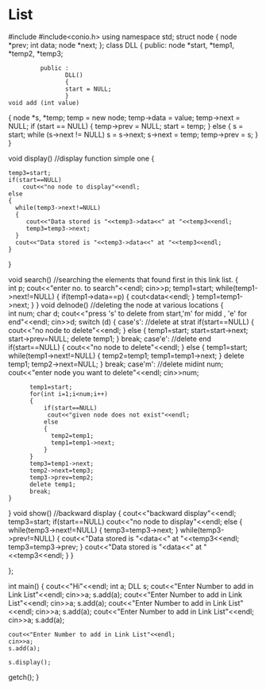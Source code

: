 # List
#include<iostream>
#include<conio.h>
using namespace std;
struct node
{
	node *prev;
	int data;
	node *next;
};
class DLL
{
      public:
             node *start, *temp1, *temp2, *temp3;
             
             public :
                    DLL()
                    {
                    start = NULL;
                    }
    void add (int value)
{
    node *s, *temp;
    temp = new node; 
    temp->data = value;
    temp->next = NULL;
    if (start == NULL)
    {
        temp->prev = NULL;
        start = temp;
    }
    else
    {
        s = start;
        while (s->next != NULL)
            s = s->next;
        s->next = temp;
        temp->prev = s;
    }
}
               
void display()        //display function simple one
{
   
    temp3=start;
    if(start==NULL)
        cout<<"no node to display"<<endl;
    else
    {
      while(temp3->next!=NULL)
      {
         cout<<"Data stored is "<<temp3->data<<" at "<<temp3<<endl;
         temp3=temp3->next;
      }
      cout<<"Data stored is "<<temp3->data<<" at "<<temp3<<endl;
    }
}

void search()            //searching the elements that found first in this link list.
{   
    int p;
    cout<<"enter no. to search"<<endl;
    cin>>p;
    temp1=start;
    while(temp1->next!=NULL)
    {
        if(temp1->data==p)
        {
            cout<<temp1->data<<endl;
        }
        temp1=temp1->next;
    }
}
void delnode()           //deleting the node at various locations
{  
    int num;
    char d;
    cout<<"press 's' to delete from start,'m' for midd , 'e' for end"<<endl;
    cin>>d;
    switch (d)
    {
      case's':               //delete at strat 
             if(start==NULL)
             {
              cout<<"no node to delete"<<endl;
              }
          else
          {
              temp1=start;
              start=start->next;
              start->prev=NULL;
              delete temp1;
          }
         break;
      case'e':            //delete end
      if(start==NULL)
          {
              cout<<"no node to delete"<<endl; 
          }
         else
         {
             temp1=start;
             while(temp1->next!=NULL)
             {
                temp2=temp1;
                temp1=temp1->next;
             }
              delete temp1;
             temp2->next=NULL;
         }
        break;
      case'm':               //delete midint num;
          cout<<"enter node you want to delete"<<endl;
          cin>>num;
          
          temp1=start;
          for(int i=1;i<num;i++)
          {
              if(start==NULL)
               cout<<"given node does not exist"<<endl;
              else
              {
                temp2=temp1;
                temp1=temp1->next;
              }
          }
          temp3=temp1->next;
          temp2->next=temp3;
          temp3->prev=temp2;
          delete temp1;
          break;
    }
}
void show()               //backward display
{
    cout<<"backward display"<<endl;
    temp3=start;
    if(start==NULL)
        cout<<"no node to display"<<endl;
    else
    {
       while(temp3->next!=NULL)
       {
           temp3=temp3->next;
       }
       while(temp3->prev!=NULL)
       {
           cout<<"Data stored is "<<temp3->data<<" at "<<temp3<<endl;
           temp3=temp3->prev;
       }
       cout<<"Data stored is "<<temp3->data<<" at "<<temp3<<endl;
    }
}

};

int main()
{
    cout<<"Hi"<<endl;
    int a;
    DLL s;
    cout<<"Enter Number to add in Link List"<<endl;
    cin>>a;
    s.add(a);
    cout<<"Enter Number to add in Link List"<<endl;
    cin>>a;
    s.add(a);
    cout<<"Enter Number to add in Link List"<<endl;
    cin>>a;
    s.add(a);
    cout<<"Enter Number to add in Link List"<<endl;
    cin>>a;
    s.add(a);
    
    cout<<"Enter Number to add in Link List"<<endl;
    cin>>a;
    s.add(a);
    
    s.display();
    
    
getch();
}
